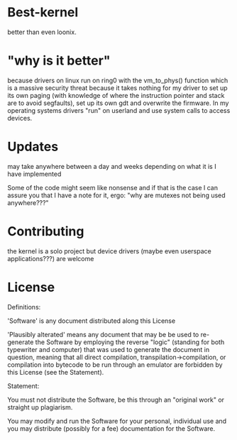 # Best-kernel
better than even loonix.

# "why is it better"
because drivers on linux run on ring0 with the vm_to_phys() function which is a massive security threat because it takes nothing for my driver to set up its own paging (with knowledge of where the instruction pointer and stack are to avoid segfaults), set up its own gdt and overwrite the firmware.
In my operating systems drivers "run" on userland and use system calls to access devices.

# Updates
may take anywhere between a day and weeks depending on what it is I have implemented

Some of the code might seem like nonsense and if that is the case I can assure you that I have a note for it, ergo: "why are mutexes not being used anywhere???"

# Contributing
the kernel is a solo project but device drivers (maybe even userspace applications???) are welcome

# License
Definitions:

'Software' is any document distributed along this License

'Plausibly alterated' means any document that may be be used to re-generate the Software by employing the reverse "logic" (standing for both typewriter and computer) that was used to generate the document in question, meaning that all direct compilation, transpilation->compilation, or compilation into bytecode to be run through an emulator are forbidden by this License (see the Statement).


Statement:

You must not distribute the Software, be this through an "original work" or straight up plagiarism.

You may modify and run the Software for your personal, individual use and you may distribute (possibly for a fee) documentation for the Software.
